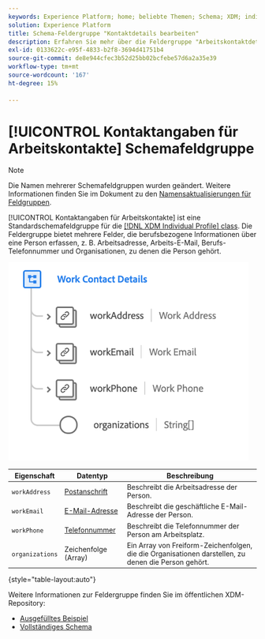 ```yaml
---
keywords: Experience Platform; home; beliebte Themen; Schema; XDM; individuelles Profil; Felder; Schemas; Schemas; Schema-Design; Mixin; Mixins; Arbeitsdetails; Profilarbeit;
solution: Experience Platform
title: Schema-Feldergruppe "Kontaktdetails bearbeiten"
description: Erfahren Sie mehr über die Feldergruppe "Arbeitskontaktdetails".
exl-id: 0133622c-e95f-4833-b2f8-3694d41751b4
source-git-commit: de8e944cfec3b52d25bb02bcfebe57d6a2a35e39
workflow-type: tm+mt
source-wordcount: '167'
ht-degree: 15%

---
```



# [!UICONTROL Kontaktangaben für Arbeitskontakte] Schemafeldgruppe

>[!NOTE]
>
>Die Namen mehrerer Schemafeldgruppen wurden geändert. Weitere Informationen finden Sie im Dokument zu den [Namensaktualisierungen für Feldgruppen](../name-updates.md).

[!UICONTROL Kontaktangaben für Arbeitskontakte] ist eine Standardschemafeldgruppe für die [[!DNL XDM Individual Profile] class](../../classes/individual-profile.md). Die Feldergruppe bietet mehrere Felder, die berufsbezogene Informationen über eine Person erfassen, z. B. Arbeitsadresse, Arbeits-E-Mail, Berufs-Telefonnummer und Organisationen, zu denen die Person gehört.

![](../../images/field-groups/work-contact-details.png)

| Eigenschaft | Datentyp | Beschreibung |
| --- | --- | --- |
| `workAddress` | [Postanschrift](../../data-types/postal-address.md) | Beschreibt die Arbeitsadresse der Person. |
| `workEmail` | [E-Mail-Adresse](../../data-types/email-address.md) | Beschreibt die geschäftliche E-Mail-Adresse der Person. |
| `workPhone` | [Telefonnummer](../../data-types/phone-number.md) | Beschreibt die Telefonnummer der Person am Arbeitsplatz. |
| `organizations` | Zeichenfolge (Array) | Ein Array von Freiform-Zeichenfolgen, die die Organisationen darstellen, zu denen die Person gehört. |

{style="table-layout:auto"}

Weitere Informationen zur Feldergruppe finden Sie im öffentlichen XDM-Repository:

* [Ausgefülltes Beispiel](https://github.com/adobe/xdm/blob/master/components/fieldgroups/profile/profile-work-details.example.1.json)
* [Vollständiges Schema](https://github.com/adobe/xdm/blob/master/components/fieldgroups/profile/profile-work-details.schema.json)
